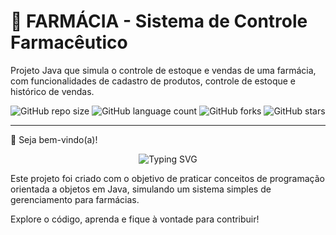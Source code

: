 # 💊 FARMÁCIA - Sistema de Controle Farmacêutico

Projeto Java que simula o controle de estoque e vendas de uma farmácia, com funcionalidades de cadastro de produtos, controle de estoque e histórico de vendas.

![GitHub repo size](https://img.shields.io/github/repo-size/Laaauser/FARMACIA)
![GitHub language count](https://img.shields.io/github/languages/count/Laaauser/FARMACIA)
![GitHub forks](https://img.shields.io/github/forks/Laaauser/FARMACIA?style=social)
![GitHub stars](https://img.shields.io/github/stars/Laaauser/FARMACIA?style=social)

---

👋 Seja bem-vindo(a)!
<p align="center"> <img src="https://readme-typing-svg.herokuapp.com?font=Fira+Code&size=25&pause=1000&width=500&lines=Bem-vindo+ao+projeto+FARMACIA" alt="Typing SVG" /> </p>

Este projeto foi criado com o objetivo de praticar conceitos de programação orientada a objetos em Java, simulando um sistema simples de gerenciamento para farmácias.

Explore o código, aprenda e fique à vontade para contribuir!
